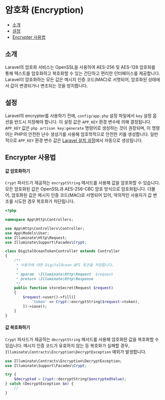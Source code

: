 # 암호화 (Encryption)

- [소개](#introduction)
- [설정](#configuration)
- [Encrypter 사용법](#using-the-encrypter)

<a name="introduction"></a>
## 소개

Laravel의 암호화 서비스는 OpenSSL을 사용하여 AES-256 및 AES-128 암호화를 통해 텍스트를 암호화하고 복호화할 수 있는 간단하고 편리한 인터페이스를 제공합니다. Laravel이 암호화하는 모든 값은 메시지 인증 코드(MAC)로 서명되어, 암호화된 상태에서 값이 변경되거나 변조되는 것을 방지합니다.

<a name="configuration"></a>
## 설정

Laravel의 encrypter를 사용하기 전에, `config/app.php` 설정 파일에서 `key` 설정 옵션을 반드시 지정해야 합니다. 이 설정 값은 `APP_KEY` 환경 변수에 의해 결정됩니다. `APP_KEY` 값은 `php artisan key:generate` 명령어로 생성하는 것이 권장되며, 이 명령어는 PHP의 안전한 난수 생성기를 사용해 암호학적으로 안전한 키를 생성합니다. 일반적으로 `APP_KEY` 환경 변수 값은 [Laravel 설치 과정](/docs/{{version}}/installation)에서 자동으로 생성됩니다.

<a name="using-the-encrypter"></a>
## Encrypter 사용법

<a name="encrypting-a-value"></a>
#### 값 암호화하기

`Crypt` 파사드가 제공하는 `encryptString` 메서드를 사용해 값을 암호화할 수 있습니다. 모든 암호화된 값은 OpenSSL과 AES-256-CBC 암호 방식으로 암호화됩니다. 더불어, 암호화된 값은 메시지 인증 코드(MAC)로 서명되어 있어, 악의적인 사용자가 값 변조를 시도한 경우 복호화가 차단됩니다.

```php
<?php

namespace App\Http\Controllers;

use App\Http\Controllers\Controller;
use App\Models\User;
use Illuminate\Http\Request;
use Illuminate\Support\Facades\Crypt;

class DigitalOceanTokenController extends Controller
{
    /**
     * 사용자에 대한 DigitalOcean API 토큰을 저장합니다.
     *
     * @param  \Illuminate\Http\Request  $request
     * @return \Illuminate\Http\Response
     */
    public function storeSecret(Request $request)
    {
        $request->user()->fill([
            'token' => Crypt::encryptString($request->token),
        ])->save();
    }
}
```

<a name="decrypting-a-value"></a>
#### 값 복호화하기

`Crypt` 파사드가 제공하는 `decryptString` 메서드를 사용해 암호화된 값을 복호화할 수 있습니다. 메시지 인증 코드가 유효하지 않는 등 복호화가 실패할 경우, `Illuminate\Contracts\Encryption\DecryptException` 예외가 발생합니다.

```php
use Illuminate\Contracts\Encryption\DecryptException;
use Illuminate\Support\Facades\Crypt;

try {
    $decrypted = Crypt::decryptString($encryptedValue);
} catch (DecryptException $e) {
    //
}
```